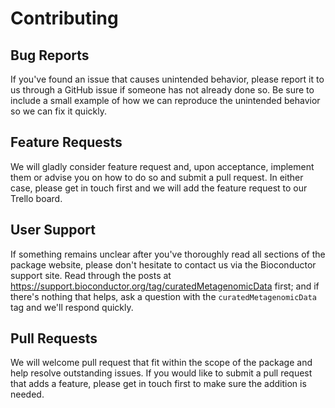 # Contributing

## Bug Reports

If you've found an issue that causes unintended behavior, please report it to us through a GitHub issue if someone has not already done so. Be sure to include a small example of how we can reproduce the unintended behavior so we can fix it quickly.

## Feature Requests

We will gladly consider feature request and, upon acceptance, implement them or advise you on how to do so and submit a pull request. In either case, please get in touch first and we will add the feature request to our Trello board.

## User Support

If something remains unclear after you've thoroughly read all sections of the package website, please don't hesitate to contact us via the Bioconductor support site. Read through the posts at https://support.bioconductor.org/tag/curatedMetagenomicData first; and if there's nothing that helps, ask a question with the `curatedMetagenomicData` tag and we'll respond quickly.

## Pull Requests

We will welcome pull request that fit within the scope of the package and help resolve outstanding issues. If you would like to submit a pull request that adds a feature, please get in touch first to make sure the addition is needed.

